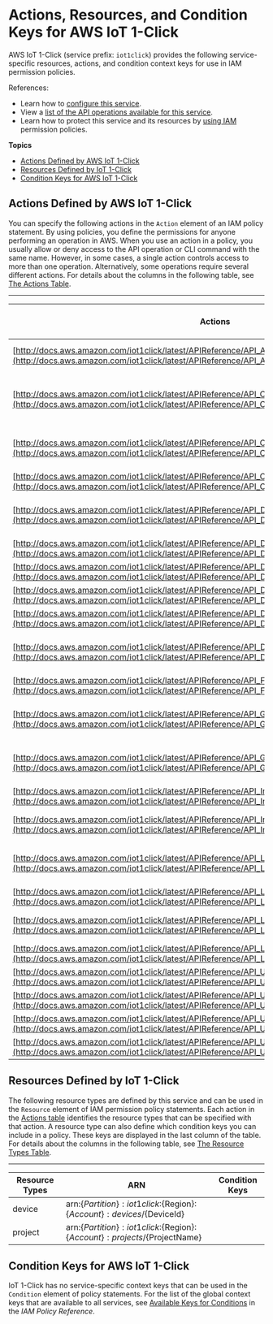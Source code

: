 # Actions, Resources, and Condition Keys for AWS IoT 1\-Click<a name="list_awsiot1-click"></a>

AWS IoT 1\-Click \(service prefix: `iot1click`\) provides the following service\-specific resources, actions, and condition context keys for use in IAM permission policies\.

References:
+ Learn how to [configure this service](http://docs.aws.amazon.com/iot1click/latest/developerguide/)\.
+ View a [list of the API operations available for this service](http://docs.aws.amazon.com/iot1click/latest/APIReference/)\.
+ Learn how to protect this service and its resources by [using IAM](http://docs.aws.amazon.com/iot1click/latest/developerguide/authentication.html) permission policies\.

**Topics**
+ [Actions Defined by AWS IoT 1\-Click](#awsiot1-click-actions-as-permissions)
+ [Resources Defined by IoT 1\-Click](#awsiot1-click-resources-for-iam-policies)
+ [Condition Keys for AWS IoT 1\-Click](#awsiot1-click-policy-keys)

## Actions Defined by AWS IoT 1\-Click<a name="awsiot1-click-actions-as-permissions"></a>

You can specify the following actions in the `Action` element of an IAM policy statement\. By using policies, you define the permissions for anyone performing an operation in AWS\. When you use an action in a policy, you usually allow or deny access to the API operation or CLI command with the same name\. However, in some cases, a single action controls access to more than one operation\. Alternatively, some operations require several different actions\. For details about the columns in the following table, see [The Actions Table](reference_policies_actions-resources-contextkeys.md#actions_table)\.


****  

| Actions | Description | Access Level | Resource Types \(\*required\) | Condition Keys | Dependent Actions | 
| --- | --- | --- | --- | --- | --- | 
| [http://docs.aws.amazon.com/iot1click/latest/APIReference/API_AssociateDeviceWithPlacement.html](http://docs.aws.amazon.com/iot1click/latest/APIReference/API_AssociateDeviceWithPlacement.html) | Associate a device to a placement | Write | [project\*](#awsiot1-click-project)  |  |  | 
| [http://docs.aws.amazon.com/iot1click/latest/APIReference/API_ClaimDeviceByClaimCode.html](http://docs.aws.amazon.com/iot1click/latest/APIReference/API_ClaimDeviceByClaimCode.html) | Claim a batch of devices with a claim code\. | Read |  |  |  | 
| [http://docs.aws.amazon.com/iot1click/latest/APIReference/API_CreatePlacement.html](http://docs.aws.amazon.com/iot1click/latest/APIReference/API_CreatePlacement.html) | Create a new placement in a project | Write | [project\*](#awsiot1-click-project)  |  |  | 
| [http://docs.aws.amazon.com/iot1click/latest/APIReference/API_CreateProject.html](http://docs.aws.amazon.com/iot1click/latest/APIReference/API_CreateProject.html) | Create a new project | Write | [project\*](#awsiot1-click-project)  |  |  | 
| [http://docs.aws.amazon.com/iot1click/latest/APIReference/API_DeletePlacement.html](http://docs.aws.amazon.com/iot1click/latest/APIReference/API_DeletePlacement.html) | Delete a placement from a project | Write | [project\*](#awsiot1-click-project)  |  |  | 
| [http://docs.aws.amazon.com/iot1click/latest/APIReference/API_DeleteProject.html](http://docs.aws.amazon.com/iot1click/latest/APIReference/API_DeleteProject.html) | Delete a project | Write | [project\*](#awsiot1-click-project)  |  |  | 
| [http://docs.aws.amazon.com/iot1click/latest/APIReference/API_DescribeDevice.html](http://docs.aws.amazon.com/iot1click/latest/APIReference/API_DescribeDevice.html) | Describe a device | Read | [device\*](#awsiot1-click-device)  |  |  | 
| [http://docs.aws.amazon.com/iot1click/latest/APIReference/API_DescribePlacement.html](http://docs.aws.amazon.com/iot1click/latest/APIReference/API_DescribePlacement.html) | Describe a placement | Read | [project\*](#awsiot1-click-project)  |  |  | 
| [http://docs.aws.amazon.com/iot1click/latest/APIReference/API_DescribeProject.html](http://docs.aws.amazon.com/iot1click/latest/APIReference/API_DescribeProject.html) | Describe a project | Read | [project\*](#awsiot1-click-project)  |  |  | 
| [http://docs.aws.amazon.com/iot1click/latest/APIReference/API_DissacociateDeviceFromPlacement.html](http://docs.aws.amazon.com/iot1click/latest/APIReference/API_DissacociateDeviceFromPlacement.html) | Disassociate a device from a placement | Write | [project\*](#awsiot1-click-project)  |  |  | 
| [http://docs.aws.amazon.com/iot1click/latest/APIReference/API_FinalizeDeviceClaim.html](http://docs.aws.amazon.com/iot1click/latest/APIReference/API_FinalizeDeviceClaim.html) | Finalize a device claim | Read | [device\*](#awsiot1-click-device)  |  |  | 
| [http://docs.aws.amazon.com/iot1click/latest/APIReference/API_GetDeviceMethods.html](http://docs.aws.amazon.com/iot1click/latest/APIReference/API_GetDeviceMethods.html) | Get available methods of a device | Read | [device\*](#awsiot1-click-device)  |  |  | 
| [http://docs.aws.amazon.com/iot1click/latest/APIReference/API_GetDevicesInPlacement.html](http://docs.aws.amazon.com/iot1click/latest/APIReference/API_GetDevicesInPlacement.html) | Get devices associated to a placement | Read | [project\*](#awsiot1-click-project)  |  |  | 
| [http://docs.aws.amazon.com/iot1click/latest/APIReference/API_InitializeDeviceClaim.html](http://docs.aws.amazon.com/iot1click/latest/APIReference/API_InitializeDeviceClaim.html) | Initialize a device claim | Read | [device\*](#awsiot1-click-device)  |  |  | 
| [http://docs.aws.amazon.com/iot1click/latest/APIReference/API_InvokeDeviceMethod.html](http://docs.aws.amazon.com/iot1click/latest/APIReference/API_InvokeDeviceMethod.html) | Invoke a device method | Write | [device\*](#awsiot1-click-device)  |  |  | 
| [http://docs.aws.amazon.com/iot1click/latest/APIReference/API_ListDeviceEvents.html](http://docs.aws.amazon.com/iot1click/latest/APIReference/API_ListDeviceEvents.html) | List past events published by a device | Read | [device\*](#awsiot1-click-device)  |  |  | 
| [http://docs.aws.amazon.com/iot1click/latest/APIReference/API_ListDevices.html](http://docs.aws.amazon.com/iot1click/latest/APIReference/API_ListDevices.html) | List all devices | List |  |  |  | 
| [http://docs.aws.amazon.com/iot1click/latest/APIReference/API_ListPlacements.html](http://docs.aws.amazon.com/iot1click/latest/APIReference/API_ListPlacements.html) | List placements in a project | Read | [project\*](#awsiot1-click-project)  |  |  | 
| [http://docs.aws.amazon.com/iot1click/latest/APIReference/API_ListProjects.html](http://docs.aws.amazon.com/iot1click/latest/APIReference/API_ListProjects.html) | List all projects | List |  |  |  | 
| [http://docs.aws.amazon.com/iot1click/latest/APIReference/API_UnclaimDevice.html](http://docs.aws.amazon.com/iot1click/latest/APIReference/API_UnclaimDevice.html) | Unclaim a device | Read | [device\*](#awsiot1-click-device)  |  |  | 
| [http://docs.aws.amazon.com/iot1click/latest/APIReference/API_UpdateDeviceState.html](http://docs.aws.amazon.com/iot1click/latest/APIReference/API_UpdateDeviceState.html) | Update device state | Write | [device\*](#awsiot1-click-device)  |  |  | 
| [http://docs.aws.amazon.com/iot1click/latest/APIReference/API_UpdatePlacement.html](http://docs.aws.amazon.com/iot1click/latest/APIReference/API_UpdatePlacement.html) | Update a placement | Write | [project\*](#awsiot1-click-project)  |  |  | 
| [http://docs.aws.amazon.com/iot1click/latest/APIReference/API_UpdateProject.html](http://docs.aws.amazon.com/iot1click/latest/APIReference/API_UpdateProject.html) | Update a project | Write | [project\*](#awsiot1-click-project)  |  |  | 

## Resources Defined by IoT 1\-Click<a name="awsiot1-click-resources-for-iam-policies"></a>

The following resource types are defined by this service and can be used in the `Resource` element of IAM permission policy statements\. Each action in the [Actions table](#awsiot1-click-actions-as-permissions) identifies the resource types that can be specified with that action\. A resource type can also define which condition keys you can include in a policy\. These keys are displayed in the last column of the table\. For details about the columns in the following table, see [The Resource Types Table](reference_policies_actions-resources-contextkeys.md#resources_table)\.


****  

| Resource Types | ARN | Condition Keys | 
| --- | --- | --- | 
| device | arn:$\{Partition\}:iot1click:$\{Region\}:$\{Account\}:devices/$\{DeviceId\} |  | 
| project | arn:$\{Partition\}:iot1click:$\{Region\}:$\{Account\}:projects/$\{ProjectName\} |  | 

## Condition Keys for AWS IoT 1\-Click<a name="awsiot1-click-policy-keys"></a>

IoT 1\-Click has no service\-specific context keys that can be used in the `Condition` element of policy statements\. For the list of the global context keys that are available to all services, see [Available Keys for Conditions](http://docs.aws.amazon.com/IAM/latest/UserGuide/reference_policies_condition-keys.html#AvailableKeys) in the *IAM Policy Reference*\.